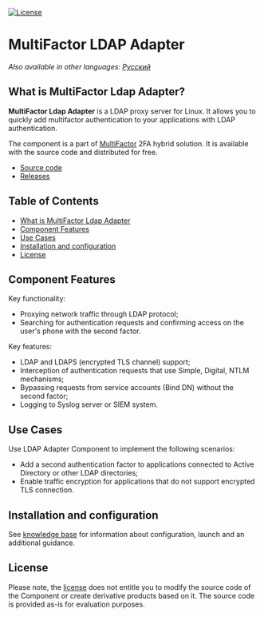 
[![License](https://img.shields.io/badge/license-view-orange)](LICENSE.md)

# MultiFactor LDAP Adapter

_Also available in other languages: [Русский](README.ru.md)_

## What is MultiFactor Ldap Adapter?
**MultiFactor Ldap Adapter** is a LDAP proxy server for Linux. It allows you to quickly add multifactor authentication to your applications with LDAP authentication.

The component is a part of <a href="https://multifactor.pro/" target="_blank">MultiFactor</a> 2FA hybrid solution. It is available with the source code and distributed for free.

* <a href="https://github.com/MultifactorLab/MultiFactor.Ldap.Adapter" target="_blank">Source code</a>
* <a href="https://github.com/MultifactorLab/MultiFactor.Ldap.Adapter/releases" target="_blank">Releases</a>

## Table of Contents
- [What is MultiFactor Ldap Adapter](#what-is-multifactor-ldap-adapter)
- [Component Features](#component-features)
- [Use Cases](#use-cases)
- [Installation and configuration ](#installation-and-configuration)
- [License](#license)

## Component Features

Key functionality:

- Proxying network traffic through LDAP protocol;
- Searching for authentication requests and confirming access on the user's phone with the second factor.

Key features:

- LDAP and LDAPS (encrypted TLS channel) support;
- Interception of authentication requests that use Simple, Digital, NTLM mechanisms;
- Bypassing requests from service accounts (Bind DN) without the second factor;
- Logging to Syslog server or SIEM system.

## Use Cases

Use LDAP Adapter Component to implement the following scenarios:

* Add a second authentication factor to applications connected to Active Directory or other LDAP directories;
* Enable traffic encryption for applications that do not support encrypted TLS connection.


## Installation and configuration

See <a href="https://multifactor.pro/docs/ldap-adapter/windows/" target="_blank">knowledge base</a> for information about configuration, launch and an additional guidance.


## License

Please note, the [license](LICENSE.md) does not entitle you to modify the source code of the Component or create derivative products based on it. The source code is provided as-is for evaluation purposes.
